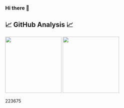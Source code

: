 ### Hi there 👋

<!--
**ozermuharrem/ozermuharrem** is a ✨ _special_ ✨ repository because its `README.md` (this file) appears on your GitHub profile.

Here are some ideas to get you started:

- 🔭 I’m currently working on ...
- 🌱 I’m currently learning ...
- 👯 I’m looking to collaborate on ...
- 🤔 I’m looking for help with ...
- 💬 Ask me about ...
- 📫 How to reach me: ...
- 😄 Pronouns: ...
- ⚡ Fun fact: ...
-->


## 📈 GitHub Analysis 📈

<p align="left">
<img height="180em" src="https://github-readme-stats.vercel.app/api?username=ozermuharrem&&show_icons=true&title_color=fed142&icon_color=40a8d3&text_color=daf7dc&bg_color=223575"/>
<img height="180em" align="" src="https://github-readme-stats.vercel.app/api/top-langs/?username=ozermuharrem&theme=dark&hide_langs_below=4312&title_color=fed142&text_color=daf7dc&bg_color=223675"/>
</p>

223675
